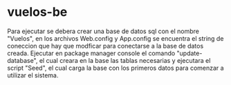 # vuelos-be
Para ejecutar se debera crear una base de datos sql con el nombre "Vuelos", en los archivos Web.config y App.config se encuentra el string de coneccion que hay que modficar para conectarse a la base de datos creada.
Ejecutar en package manager console el comando "update-database", el cual creara en la base las tablas necesarias y ejecutara el script "Seed", el cual carga la base con los primeros datos para comenzar a utilizar el sistema.
